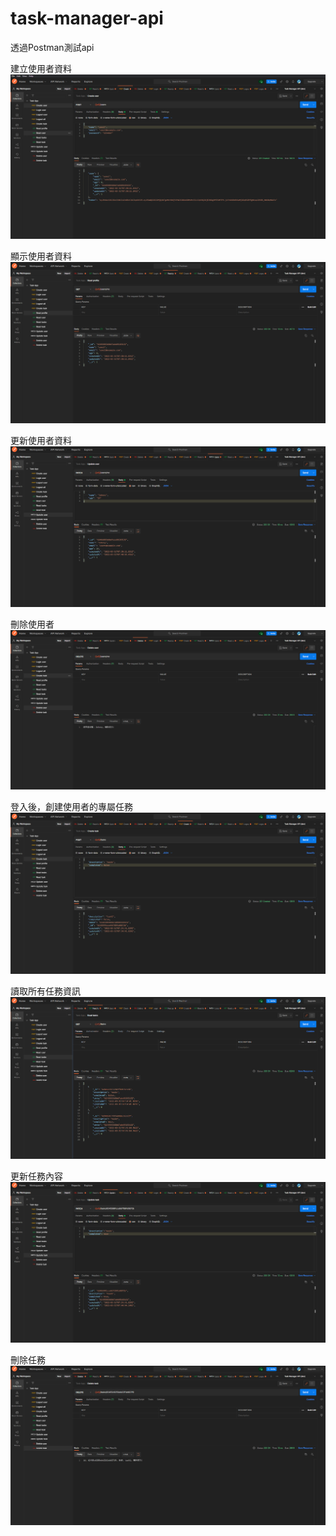 # task-manager-api
透過Postman測試api

建立使用者資料
![image](https://github.com/ChiangChengHung/task-manager-api/blob/main/readme_image/CreateUser.png)

顯示使用者資料
![image](https://github.com/ChiangChengHung/task-manager-api/blob/main/readme_image/ReadUser.png)

更新使用者資料
![image](https://github.com/ChiangChengHung/task-manager-api/blob/main/readme_image/UpdateUser.png)

刪除使用者
![image](https://github.com/ChiangChengHung/task-manager-api/blob/main/readme_image/DeleteUser.png)

登入後，創建使用者的專屬任務
![image](https://github.com/ChiangChengHung/task-manager-api/blob/main/readme_image/CreateTask.png)

讀取所有任務資訊
![image](https://github.com/ChiangChengHung/task-manager-api/blob/main/readme_image/ReadTask.png)

更新任務內容
![image](https://github.com/ChiangChengHung/task-manager-api/blob/main/readme_image/UpdateTask.png)

刪除任務
![image](https://github.com/ChiangChengHung/task-manager-api/blob/main/readme_image/DeleteTask.png)
